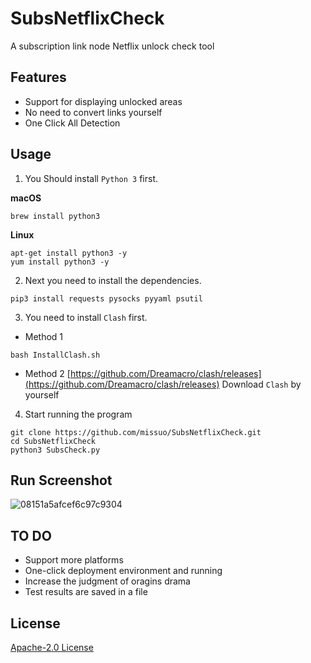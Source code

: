 # SubsNetflixCheck
A subscription link node Netflix unlock check tool

## Features
- Support for displaying unlocked areas
- No need to convert links yourself
- One Click All Detection

## Usage
1. You Should install `Python 3` first. 

**macOS**
~~~shell
brew install python3
~~~

**Linux**
~~~shell
apt-get install python3 -y
yum install python3 -y
~~~
2. Next you need to install the dependencies.
~~~shell
pip3 install requests pysocks pyyaml psutil
~~~
3. You need to install `Clash` first.
- Method 1
~~~shell
bash InstallClash.sh
~~~
- Method 2
[https://github.com/Dreamacro/clash/releases](https://github.com/Dreamacro/clash/releases)
Download `Clash` by yourself
4. Start running the program
~~~shell
git clone https://github.com/missuo/SubsNetflixCheck.git
cd SubsNetflixCheck
python3 SubsCheck.py
~~~

## Run Screenshot
![08151a5afcef6c97c9304](https://telegraph.eowo.us/file/08151a5afcef6c97c9304.png)

## TO DO
- Support more platforms
- One-click deployment environment and running
- Increase the judgment of oragins drama
- Test results are saved in a file

## License
[Apache-2.0 License](https://github.com/missuo/SubsNetflixCheck/blob/main/LICENSE)
